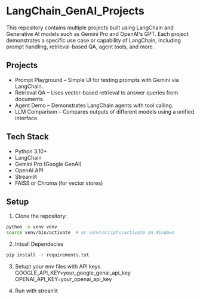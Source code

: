 # LangChain_GenAI_Projects

This repository contains multiple projects built using LangChain and Generative AI models such as Gemini Pro and OpenAI's GPT. Each project demonstrates a specific use case or capability of LangChain, including prompt handling, retrieval-based QA, agent tools, and more.

## Projects

- Prompt Playground – Simple UI for testing prompts with Gemini via LangChain.
- Retrieval QA – Uses vector-based retrieval to answer queries from documents.
- Agent Demo – Demonstrates LangChain agents with tool calling.
- LLM Comparison – Compares outputs of different models using a unified interface.

## Tech Stack

- Python 3.10+
- LangChain
- Gemini Pro (Google GenAI)
- OpenAI API
- Streamlit
- FAISS or Chroma (for vector stores)

## Setup

1. Clone the repository:

```bash
python -m venv venv
source venv/bin/activate  # or venv\Scripts\activate on Windows
```

2. Intsall Dependecies
```bash
pip install -r requirements.txt
```

3. Setupt your env files with API keys 
GOOGLE_API_KEY=your_google_genai_api_key
OPENAI_API_KEY=your_openai_api_key

4. Run with streanlit
